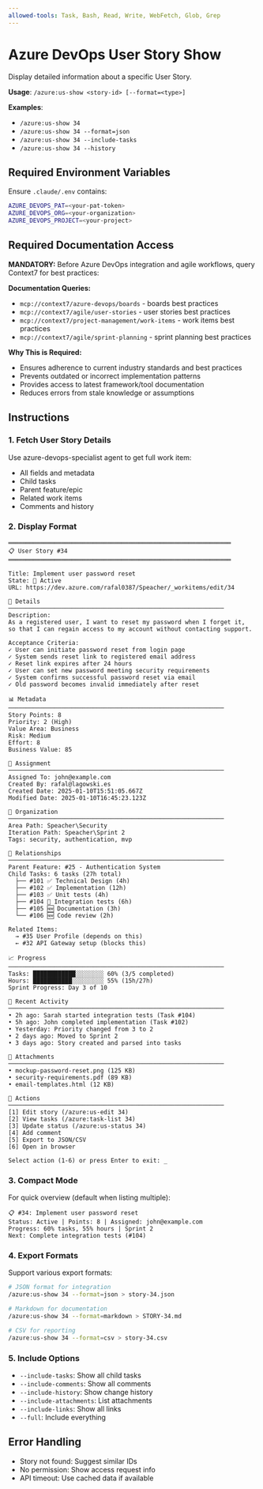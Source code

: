 ```yaml
---
allowed-tools: Task, Bash, Read, Write, WebFetch, Glob, Grep
---
```


# Azure DevOps User Story Show

Display detailed information about a specific User Story.

**Usage**: `/azure:us-show <story-id> [--format=<type>]`

**Examples**:
- `/azure:us-show 34`
- `/azure:us-show 34 --format=json`
- `/azure:us-show 34 --include-tasks`
- `/azure:us-show 34 --history`

## Required Environment Variables

Ensure `.claude/.env` contains:

```bash
AZURE_DEVOPS_PAT=<your-pat-token>
AZURE_DEVOPS_ORG=<your-organization>
AZURE_DEVOPS_PROJECT=<your-project>
```

## Required Documentation Access

**MANDATORY:** Before Azure DevOps integration and agile workflows, query Context7 for best practices:

**Documentation Queries:**
- `mcp://context7/azure-devops/boards` - boards best practices
- `mcp://context7/agile/user-stories` - user stories best practices
- `mcp://context7/project-management/work-items` - work items best practices
- `mcp://context7/agile/sprint-planning` - sprint planning best practices

**Why This is Required:**
- Ensures adherence to current industry standards and best practices
- Prevents outdated or incorrect implementation patterns
- Provides access to latest framework/tool documentation
- Reduces errors from stale knowledge or assumptions


## Instructions

### 1. Fetch User Story Details

Use azure-devops-specialist agent to get full work item:
- All fields and metadata
- Child tasks
- Parent feature/epic
- Related work items
- Comments and history

### 2. Display Format

```
═══════════════════════════════════════════════════════════════
📋 User Story #34
═══════════════════════════════════════════════════════════════

Title: Implement user password reset
State: 🔄 Active
URL: https://dev.azure.com/rafal0387/Speacher/_workitems/edit/34

📝 Details
─────────────────────────────────────────────────────────────
Description:
As a registered user, I want to reset my password when I forget it,
so that I can regain access to my account without contacting support.

Acceptance Criteria:
✓ User can initiate password reset from login page
✓ System sends reset link to registered email address
✓ Reset link expires after 24 hours
✓ User can set new password meeting security requirements
✓ System confirms successful password reset via email
✓ Old password becomes invalid immediately after reset

📊 Metadata
─────────────────────────────────────────────────────────────
Story Points: 8
Priority: 2 (High)
Value Area: Business
Risk: Medium
Effort: 8
Business Value: 85

👤 Assignment
─────────────────────────────────────────────────────────────
Assigned To: john@example.com
Created By: rafal@lagowski.es
Created Date: 2025-01-10T15:51:05.667Z
Modified Date: 2025-01-10T16:45:23.123Z

📍 Organization
─────────────────────────────────────────────────────────────
Area Path: Speacher\Security
Iteration Path: Speacher\Sprint 2
Tags: security, authentication, mvp

🔗 Relationships
─────────────────────────────────────────────────────────────
Parent Feature: #25 - Authentication System
Child Tasks: 6 tasks (27h total)
  ├── #101 ✅ Technical Design (4h)
  ├── #102 ✅ Implementation (12h)
  ├── #103 ✅ Unit tests (4h)
  ├── #104 🔄 Integration tests (6h)
  ├── #105 🆕 Documentation (3h)
  └── #106 🆕 Code review (2h)

Related Items:
  → #35 User Profile (depends on this)
  ← #32 API Gateway setup (blocks this)

📈 Progress
─────────────────────────────────────────────────────────────
Tasks: ████████████░░░░░░░░ 60% (3/5 completed)
Hours: ███████████░░░░░░░░░ 55% (15h/27h)
Sprint Progress: Day 3 of 10

💬 Recent Activity
─────────────────────────────────────────────────────────────
• 2h ago: Sarah started integration tests (Task #104)
• 5h ago: John completed implementation (Task #102)
• Yesterday: Priority changed from 3 to 2
• 2 days ago: Moved to Sprint 2
• 3 days ago: Story created and parsed into tasks

📎 Attachments
─────────────────────────────────────────────────────────────
• mockup-password-reset.png (125 KB)
• security-requirements.pdf (89 KB)
• email-templates.html (12 KB)

🔧 Actions
─────────────────────────────────────────────────────────────
[1] Edit story (/azure:us-edit 34)
[2] View tasks (/azure:task-list 34)
[3] Update status (/azure:us-status 34)
[4] Add comment
[5] Export to JSON/CSV
[6] Open in browser

Select action (1-6) or press Enter to exit: _
```

### 3. Compact Mode

For quick overview (default when listing multiple):

```
📋 #34: Implement user password reset
Status: Active | Points: 8 | Assigned: john@example.com
Progress: 60% tasks, 55% hours | Sprint 2
Next: Complete integration tests (#104)
```

### 4. Export Formats

Support various export formats:

```bash
# JSON format for integration
/azure:us-show 34 --format=json > story-34.json

# Markdown for documentation
/azure:us-show 34 --format=markdown > STORY-34.md

# CSV for reporting
/azure:us-show 34 --format=csv > story-34.csv
```

### 5. Include Options

- `--include-tasks`: Show all child tasks
- `--include-comments`: Show all comments
- `--include-history`: Show change history
- `--include-attachments`: List attachments
- `--include-links`: Show all links
- `--full`: Include everything

## Error Handling

- Story not found: Suggest similar IDs
- No permission: Show access request info
- API timeout: Use cached data if available